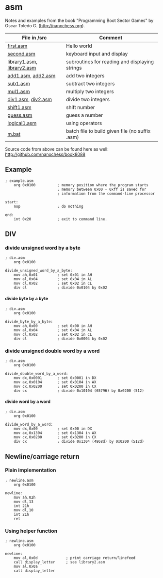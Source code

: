 # asm

Notes and examples from the book "Programming Boot Sector Games" by Oscar Toledo G. (http://nanochess.org).

| File in /src |Comment|
| --- | --- |
| [first.asm](src/first.asm) | Hello world |
| [second.asm](src/second.asm) | keyboard input and display |
| [library1.asm](src/library1.asm), [library2.asm](src/library2.asm) | subroutines for reading and displaying strings |
| [add1.asm](src/add1.asm), [add2.asm](src/add2.asm) | add two integers |
| [sub1.asm](src/sub1.asm) | subtract two integers |
| [mul1.asm](src/mul1.asm) | multiply two integers |
| [div1.asm](src/div1.asm), [div2.asm](src/div2.asm) | divide two integers |
| [shift1.asm](src/shift1.asm) | shift number |
| [guess.asm](src/guess.asm) | guess a number |
| [logical1.asm](src/logical1.asm) | using operators |
| [m.bat](m.bat) | batch file to build given file (no suffix .asm) |

Source code from above can be found here as well: http://github.com/nanochess/book8088

## Example
```
; example.asm
    org 0x0100          ; memory position where the program starts
                        ; memory between 0x00 - 0xff is saved for
                        ; information from the command-line processor

start:
    nop                 ; do nothing

end:
    int 0x20            ; exit to command line.
```

## DIV
### divide unsigned word by a byte
```
; div.asm
    org 0x0100

divide_unsigned_word_by_a_byte:
    mov ah,0x01         ; set 0x01 in AH
    mov al,0x04         ; set 0x04 in AL
    mov cl,0x02         ; set 0x02 in CL
    div cl              ; divide 0x0104 by 0x02
```
#### divide byte by a byte
```
; div.asm
    org 0x0100

divide_byte_by_a_byte:
    mov ah,0x00         ; set 0x00 in AH
    mov al,0x04         ; set 0x04 in AL
    mov cl,0x02         ; set 0x02 in CL
    div cl              ; divide 0x0004 by 0x02
```
### divide unsigned double word by a word
```
; div.asm
    org 0x0100

divide_double_word_by_a_word:
    mov dx,0x0001       ; set 0x0001 in DX
    mov ax,0x0104       ; set 0x0104 in AX
    mov cx,0x0200       ; set 0x0200 in CX
    div cx              ; divide 0x10104 (65796) by 0x0200 (512)
```
#### divide word by a word
```
; div.asm
    org 0x0100

divide_word_by_a_word:
    mov dx,0x00         ; set 0x00 in DX
    mov ax,0x1304       ; set 0x1304 in AX
    mov cx,0x0200       ; set 0x0200 in CX
    div cx              ; divide 0x1304 (4868d) by 0x0200 (512d)
```
## Newline/carriage return
### Plain implementation
```
; newline.asm
    org 0x0100

newline:
    mov ah,02h
    mov dl,13
    int 21h
    mov dl,10
    int 21h 
    ret
```
### Using helper function
```
; newline.asm
    org 0x0100

newline:
    mov al,0x0d             ; print carriage return/linefeed
    call display_letter     ; see library2.asm
    mov al,0x0a
    call display_letter
```



